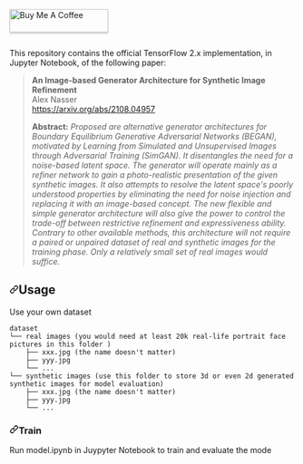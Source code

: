 <p><a href="https://www.buymeacoffee.com/banterless" target="_blank"><img style="height: 41px !important; width: 174px !important; box-shadow: 0px 3px 2px 0px rgba(190, 190, 190, 0.5) !important; -webkit-box-shadow: 0px 3px 2px 0px rgba(190, 190, 190, 0.5) !important;" src="https://www.buymeacoffee.com/assets/img/custom_images/orange_img.png" alt="Buy Me A Coffee" /></a></p>
<p><img style="max-width: 65%;" src="https://user-images.githubusercontent.com/44167267/129492992-7f46b08b-4a01-438d-88b6-a3f2ecac0776.png" alt=""  /></p>
<p>This repository contains the official TensorFlow 2.x implementation, in Jupyter Notebook, of the following paper:</p>
<blockquote>
<p><strong>An Image-based Generator Architecture for Synthetic Image Refinement</strong><br />Alex Nasser<br /><a href="https://arxiv.org/abs/2108.04957" rel="nofollow">https://arxiv.org/abs/2108.04957</a></p>
<p><strong>Abstract:</strong> <em>Proposed are alternative generator architectures for Boundary Equilibrium Generative Adversarial Networks (BEGAN), motivated by Learning from Simulated and Unsupervised Images through Adversarial Training (SimGAN). It disentangles the need for a noise-based latent space. The generator will operate mainly as a refiner network to gain a photo-realistic presentation of the given synthetic images. It also attempts to resolve the latent space's poorly understood properties by eliminating the need for noise injection and replacing it with an image-based concept. The new flexible and simple generator architecture will also give the power to control the trade-off between restrictive refinement and expressiveness ability. Contrary to other available methods, this architecture will not require a paired or unpaired dataset of real and synthetic images for the training phase. Only a relatively small set of real images would suffice.</em></p>
</blockquote>
<h2><a id="user-content-usage" class="anchor" aria-hidden="true" href="#usage"><svg class="octicon octicon-link" viewBox="0 0 16 16" version="1.1" width="16" height="16" aria-hidden="true"><path fill-rule="evenodd" d="M7.775 3.275a.75.75 0 001.06 1.06l1.25-1.25a2 2 0 112.83 2.83l-2.5 2.5a2 2 0 01-2.83 0 .75.75 0 00-1.06 1.06 3.5 3.5 0 004.95 0l2.5-2.5a3.5 3.5 0 00-4.95-4.95l-1.25 1.25zm-4.69 9.64a2 2 0 010-2.83l2.5-2.5a2 2 0 012.83 0 .75.75 0 001.06-1.06 3.5 3.5 0 00-4.95 0l-2.5 2.5a3.5 3.5 0 004.95 4.95l1.25-1.25a.75.75 0 00-1.06-1.06l-1.25 1.25a2 2 0 01-2.83 0z"></path></svg></a>Usage</h2>
<p>Use your own dataset</p>
<pre><code>dataset
└── real images (you would need at least 20k real-life portrait face pictures in this folder )
    ├── xxx.jpg (the name doesn't matter)
    ├── yyy.jpg
    └── ...
└── synthetic images (use this folder to store 3d or even 2d generated synthetic images for model evaluation)
    ├── xxx.jpg (the name doesn't matter)
    ├── yyy.jpg
    └── ...
</code></pre>
<h3><a id="user-content-train" class="anchor" aria-hidden="true" href="#train"><svg class="octicon octicon-link" viewBox="0 0 16 16" version="1.1" width="16" height="16" aria-hidden="true"><path fill-rule="evenodd" d="M7.775 3.275a.75.75 0 001.06 1.06l1.25-1.25a2 2 0 112.83 2.83l-2.5 2.5a2 2 0 01-2.83 0 .75.75 0 00-1.06 1.06 3.5 3.5 0 004.95 0l2.5-2.5a3.5 3.5 0 00-4.95-4.95l-1.25 1.25zm-4.69 9.64a2 2 0 010-2.83l2.5-2.5a2 2 0 012.83 0 .75.75 0 001.06-1.06 3.5 3.5 0 00-4.95 0l-2.5 2.5a3.5 3.5 0 004.95 4.95l1.25-1.25a.75.75 0 00-1.06-1.06l-1.25 1.25a2 2 0 01-2.83 0z"></path></svg></a>Train</h3>
<p>Run model.ipynb in Juypyter Notebook to train and evaluate the mode</p>
